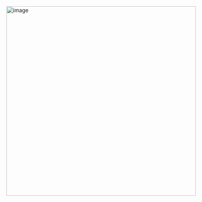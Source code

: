 <img width="501" height="500" alt="image" src="https://github.com/user-attachments/assets/c83faf76-7b62-4cbf-bd7b-953ec3af188a" />
